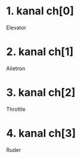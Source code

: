 # 1. kanal   ch[0]
Elevator

# 2. kanal    ch[1]
Alietron

# 3. kanal    ch[2]
Throttle

# 4. kanal     ch[3]
Ruder
